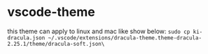 ﻿# vscode-theme
this theme can apply to linux and mac like show below:
```sudo cp ki-dracula.json ~/.vscode/extensions/dracula-theme.theme-dracula-2.25.1/theme/dracula-soft.json\```




